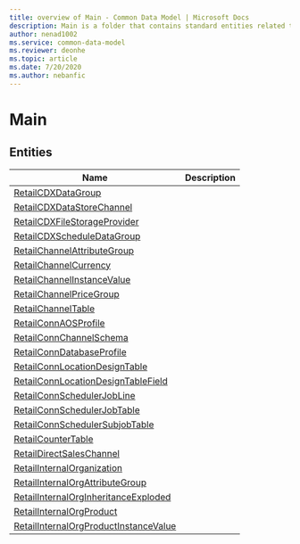 ```yaml
---
title: overview of Main - Common Data Model | Microsoft Docs
description: Main is a folder that contains standard entities related to the Common Data Model.
author: nenad1002
ms.service: common-data-model
ms.reviewer: deonhe
ms.topic: article
ms.date: 7/20/2020
ms.author: nebanfic
---
```


# Main


## Entities

|Name|Description|
|---|---|
|[RetailCDXDataGroup](RetailCDXDataGroup.md)||
|[RetailCDXDataStoreChannel](RetailCDXDataStoreChannel.md)||
|[RetailCDXFileStorageProvider](RetailCDXFileStorageProvider.md)||
|[RetailCDXScheduleDataGroup](RetailCDXScheduleDataGroup.md)||
|[RetailChannelAttributeGroup](RetailChannelAttributeGroup.md)||
|[RetailChannelCurrency](RetailChannelCurrency.md)||
|[RetailChannelInstanceValue](RetailChannelInstanceValue.md)||
|[RetailChannelPriceGroup](RetailChannelPriceGroup.md)||
|[RetailChannelTable](RetailChannelTable.md)||
|[RetailConnAOSProfile](RetailConnAOSProfile.md)||
|[RetailConnChannelSchema](RetailConnChannelSchema.md)||
|[RetailConnDatabaseProfile](RetailConnDatabaseProfile.md)||
|[RetailConnLocationDesignTable](RetailConnLocationDesignTable.md)||
|[RetailConnLocationDesignTableField](RetailConnLocationDesignTableField.md)||
|[RetailConnSchedulerJobLine](RetailConnSchedulerJobLine.md)||
|[RetailConnSchedulerJobTable](RetailConnSchedulerJobTable.md)||
|[RetailConnSchedulerSubjobTable](RetailConnSchedulerSubjobTable.md)||
|[RetailCounterTable](RetailCounterTable.md)||
|[RetailDirectSalesChannel](RetailDirectSalesChannel.md)||
|[RetailInternalOrganization](RetailInternalOrganization.md)||
|[RetailInternalOrgAttributeGroup](RetailInternalOrgAttributeGroup.md)||
|[RetailInternalOrgInheritanceExploded](RetailInternalOrgInheritanceExploded.md)||
|[RetailInternalOrgProduct](RetailInternalOrgProduct.md)||
|[RetailInternalOrgProductInstanceValue](RetailInternalOrgProductInstanceValue.md)||
